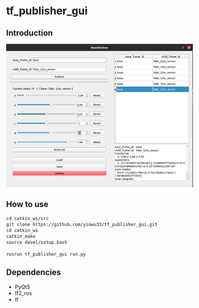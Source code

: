 # tf_publisher_gui

## Introduction

![screenshot](./docs/tf_publisher_gui.png)

## How to use

```shell
cd catkin_ws/src
git clone https://github.com/yinwu33/tf_publisher_gui.git
cd catkin_ws
catkin_make
source devel/setup.bash

rosrun tf_publisher_gui run.py
```

## Dependencies

* PyQt5
* tf2_ros
* tf